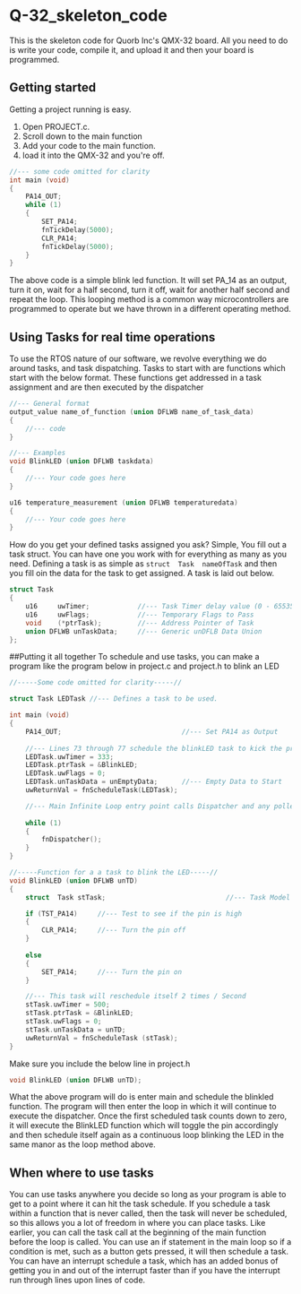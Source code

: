 # Q-32_skeleton_code
This is the skeleton code for Quorb Inc's QMX-32 board.  All you need to do is write your code, compile it, and upload it and then  your board is programmed.

## Getting started
Getting a project running is easy.  
1. Open PROJECT.c.
2. Scroll down to the main function
3. Add your code to the main function. 
4. load it into the QMX-32 and you're off.
```C
//--- some code omitted for clarity
int main (void)
{
    PA14_OUT;
    while (1)
    {
        SET_PA14;
        fnTickDelay(5000);
        CLR_PA14;
        fnTickDelay(5000);
    }
}
```
The above code is a simple blink led function.  It will set PA_14 as an output, turn it on, wait for a half second, turn it off, wait for another half second and repeat the loop.  This looping method is a common way microcontrollers are programmed to operate but we have thrown in a different operating method.

## Using Tasks for real time operations
To use the RTOS nature of our software, we revolve everything we do around tasks, and task dispatching.  Tasks to start with are functions which start with the below format.  These functions get addressed in a task assignment and are then executed by the dispatcher
```C
//--- General format
output_value name_of_function (union DFLWB name_of_task_data)
{
    //--- code 
}

//--- Examples 
void BlinkLED (union DFLWB taskdata)
{
    //--- Your code goes here
}

u16 temperature_measurement (union DFLWB temperaturedata)
{
    //--- Your code goes here
}
```
How do you get your defined tasks assigned you ask?  Simple,  You fill out a task struct.  You can have one you work with for everything as many as you need.  Defining a task is as simple as ```struct  Task  nameOfTask``` and then you fill oin the data for the task to get assigned.  A task is laid out below.
```C
struct Task
{
    u16     uwTimer;            //--- Task Timer delay value (0 - 65535 mSec)
    u16     uwFlags;            //--- Temporary Flags to Pass
    void    (*ptrTask);         //--- Address Pointer of Task
    union DFLWB unTaskData;     //--- Generic unDFLB Data Union
};
```

##Putting it all together
To schedule and use tasks, you can make a program like the program below in project.c and project.h to blink an LED
```C
//-----Some code omitted for clarity-----//

struct Task LEDTask //--- Defines a task to be used.

int main (void)
{
    PA14_OUT;                              //--- Set PA14 as Output
    
    //--- Lines 73 through 77 schedule the blinkLED task to kick the program off
    LEDTask.uwTimer = 333;
    LEDTask.ptrTask = &BlinkLED;
    LEDTask.uwFlags = 0;
    LEDTask.unTaskData = unEmptyData;      //--- Empty Data to Start
    uwReturnVal = fnScheduleTask(LEDTask);

    //--- Main Infinite Loop entry point calls Dispatcher and any polled actions
  
    while (1)
    {
        fnDispatcher();
    }
}

//-----Function for a a task to blink the LED-----//
void BlinkLED (union DFLWB unTD)
{
    struct  Task stTask;                              //--- Task Model for Scheduling Tasks

    if (TST_PA14)     //--- Test to see if the pin is high
    {
        CLR_PA14;     //--- Turn the pin off
    }
    
    else
    {
        SET_PA14;     //--- Turn the pin on
    }

    //--- This task will reschedule itself 2 times / Second
    stTask.uwTimer = 500;                             
    stTask.ptrTask = &BlinkLED;
    stTask.uwFlags = 0;
    stTask.unTaskData = unTD;
    uwReturnVal = fnScheduleTask (stTask);
}
```
Make sure you include the below line in project.h
```C
void BlinkLED (union DFLWB unTD);
```
What the above program will do is enter main and schedule the blinkled function.  The program will then enter the loop in which it will continue to execute the dispatcher.  Once the first scheduled task counts down to zero, it will execute the BlinkLED function which will toggle the pin accordingly and then schedule itself again as a continuous loop blinking the LED in the same manor as the loop method above.

## When where to use tasks
You can use tasks anywhere you decide so long as your program is able to get to a point where it can hit the task schedule.  If you schedule a task within a function that is never called, then the task will never be scheduled, so this allows you a lot of freedom in where you can place tasks.  Like earlier, you can call the task call at the beginning of the main function before the loop is called.  You can use an if statement in the main loop so if a condition is met, such as a button gets pressed, it will then schedule a task.  You can have an interrupt schedule a task, which has an added bonus of getting you in and out of the interrupt faster than if you have the interrupt run through lines upon lines of code.     
